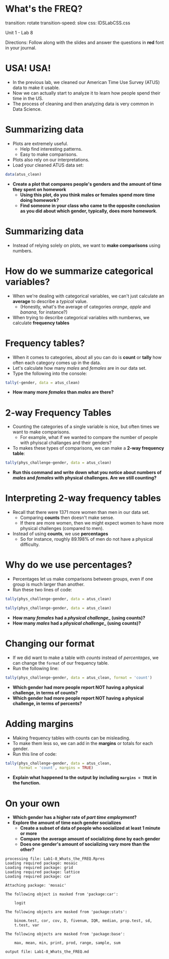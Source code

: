 What's the FREQ?
================
transition: rotate
transition-speed: slow
css: IDSLabCSS.css

Unit 1 - Lab 8

Directions: Follow along with the slides and answer the questions in **red** font in your journal.





USA! USA!
=========

- In the previous lab, we cleaned our American Time Use Survey (ATUS) data to make it usable.
- Now we can actually start to analyze it to learn how people spend their time in the US.
- The process of cleaning and then analyzing data is very common in Data Science.



Summarizing data
=================================

- Plots are extremely useful.
    - Help find interesting patterns.
    - Easy to make comparisons.
- Plots also rely on our interpretations.
- Load your cleaned ATUS data set:

```r
data(atus_clean)
```

- **Create a plot that compares people's genders and the amount of time they spent on homework**
    - **Using this plot, do you think males or females spend more time doing homework?**
    - **Find someone in your class who came to the opposite conclusion as you did about which gender, typically, does more homework**.

Summarizing data
================

- Instead of relying solely on plots, we want to **make comparisons** using numbers.


How do we summarize categorical variables?
=================================

- When we're dealing with categorical variables, we can't just calculate an **average** to describe a _typical_ value.
    - (Honestly, what's the average of categories _orange_, _apple_ and _banana_, for instance?)
- When trying to describe categorical variables with numberws, we calculate **frequency tables**

Frequency tables?
=================

- When it comes to categories, about all you can do is **count** or **tally** how often each category comes up in the data.
- Let's calculate how many _males_ and _females_ are in our data set.
- Type the following into the console:

```r
tally(~gender, data = atus_clean)
```

- **How many more _females_ than _males_ are there?**

2-way Frequency Tables
======================

- Counting the categories of a single variable is nice, but often times we want to make comparisons.
    - For example, what if we wanted to compare the number of people with phyiscal challanges and their genders?
- To makes these types of comparisons, we can make a **2-way frequency table**:

```r
tally(phys_challenge~gender, data = atus_clean)
```

- **Run this command and write down what you notice about numbers of _males_ and _females_ with physical challenges. Are we still counting?**

Interpreting 2-way frequency tables
===================================

- Recall that  there were 1371 more women than men in our data set.
    - Comparing **counts** then doesn't make sense.
    - If there are more women, then we might  expect women to have more physical challenges (compared to men).
- Instead of using **counts**, we use **percentages**
    - So for instance, roughly 89.198% of men do not have a physical difficulty.
    
Why do we use percentages?
==========================

- Percentages let us make comparisons between groups, even if one group is much larger than another.
- Run these two lines of code:


```r
tally(phys_challenge~gender, data = atus_clean)
```



```r
tally(phys_challenge~gender, data = atus_clean)
```


- **How many _females_ had a _physical challenge__ (using counts)?**
- **How many _males_ had a _physical challenge__ (using counts)?**

Changing our format
===================

- If we did want to make a table with _counts_ instead of _percentages_, we can change the `format` of our frequency table.
- Run the following line:

```r
tally(phys_challenge~gender, data = atus_clean, format = 'count')
```

- **Which gender had more people report NOT having a physical challenge, in terms of counts?**
- **Which gender had more people report NOT having a physical challenge, in terms of percents?**

Adding margins
==============

- Making frequency tables with counts can be misleading.
- To make them less so, we can add in the **margins** or totals for each gender.
- Run this line of code:

```r
tally(phys_challenge~gender, data = atus_clean, 
      format = 'count', margins = TRUE)
```

- **Explain what happened to the output by including `margins = TRUE` in the function.**


On your own
===========

- **Which gender has a higher rate of _part time employment_?**
- **Explore the amount of time each gender socializes**
    - **Create a subset of data of people who socialized at least 1 minute or more**
    - **Compare the average amount of socializing done by each gender**
    - **Does one gender's amount of socializing vary more than the other?**





```
processing file: Lab1-8_Whats_the_FREQ.Rpres
Loading required package: mosaic
Loading required package: grid
Loading required package: lattice
Loading required package: car

Attaching package: 'mosaic'

The following object is masked from 'package:car':

    logit

The following objects are masked from 'package:stats':

    binom.test, cor, cov, D, fivenum, IQR, median, prop.test, sd,
    t.test, var

The following objects are masked from 'package:base':

    max, mean, min, print, prod, range, sample, sum

output file: Lab1-8_Whats_the_FREQ.md
```
